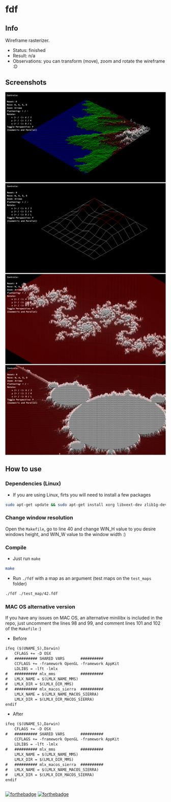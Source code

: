 # fdf

## Info

Wireframe rasterizer.

- Status: finished
- Result: n/a
- Observations: you can transform (move), zoom and rotate the wireframe :D

## Screenshots

![map t2.fdf screenshot](https://github.com/izenynn/fdf/blob/main/screenshots/01-t2.png)
![map elem-col.fdf screenshot](https://github.com/izenynn/fdf/blob/main/screenshots/02-elem-col.png)
![map julia.fdf screenshot](https://github.com/izenynn/fdf/blob/main/screenshots/03-julia.png)
![map elem-fract.fdf screenshot](https://github.com/izenynn/fdf/blob/main/screenshots/04-elem-fract.png)

## How to use

### Dependencies (Linux)

- If you are using Linux, firts you will need to install a few packages

```sh
sudo apt-get update && sudo apt-get install xorg libxext-dev zlib1g-dev libbsd-dev
```

### Change window resolution

Open the `Makefile`, go to line 40 and change WIN_H value to you desire windows height, and WIN_W value to the window width :)

### Compile

- Just run `make`

```sh
make
```

- Run `./fdf` with a map as an argument (test maps on the `test_maps` folder)

```sh
./fdf ./test_map/42.fdf
```

### MAC OS alternative version

If you have any issues on MAC OS, an alternative minilibx is included in the repo, just uncomment the lines 98 and 99, and comment lines 101 and 102 of the `Makefile` :)

- Before

```make
ifeq ($(UNAME_S),Darwin)
	CFLAGS += -D OSX
#	########## SHARED VARS       ##########
	CCFLAGS += -framework OpenGL -framework AppKit
	LDLIBS = -lft -lmlx
#	########## mlx_mms           ##########
#	LMLX_NAME = $(LMLX_NAME_MMS)
#	LMLX_DIR = $(LMLX_DIR_MMS)
#	########## mlx_macos_sierra  ##########
	LMLX_NAME = $(LMLX_NAME_MACOS_SIERRA)
	LMLX_DIR = $(LMLX_DIR_MACOS_SIERRA)
endif
```

- After

```make
ifeq ($(UNAME_S),Darwin)
	CFLAGS += -D OSX
#	########## SHARED VARS       ##########
	CCFLAGS += -framework OpenGL -framework AppKit
	LDLIBS = -lft -lmlx
#	########## mlx_mms           ##########
	LMLX_NAME = $(LMLX_NAME_MMS)
	LMLX_DIR = $(LMLX_DIR_MMS)
#	########## mlx_macos_sierra  ##########
#	LMLX_NAME = $(LMLX_NAME_MACOS_SIERRA)
#	LMLX_DIR = $(LMLX_DIR_MACOS_SIERRA)
endif
```

##
[![forthebadge](https://forthebadge.com/images/badges/made-with-c.svg)](https://forthebadge.com)
[![forthebadge](https://forthebadge.com/images/badges/you-didnt-ask-for-this.svg)](https://forthebadge.com)
